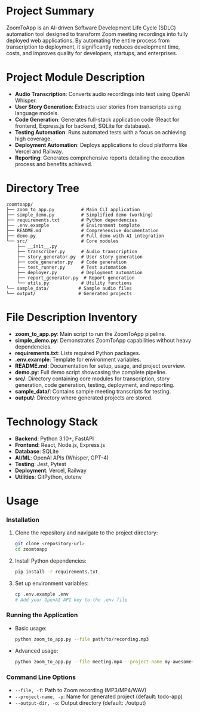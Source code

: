# Project Summary
ZoomToApp is an AI-driven Software Development Life Cycle (SDLC) automation tool designed to transform Zoom meeting recordings into fully deployed web applications. By automating the entire process from transcription to deployment, it significantly reduces development time, costs, and improves quality for developers, startups, and enterprises.

# Project Module Description
- **Audio Transcription**: Converts audio recordings into text using OpenAI Whisper.
- **User Story Generation**: Extracts user stories from transcripts using language models.
- **Code Generation**: Generates full-stack application code (React for frontend, Express.js for backend, SQLite for database).
- **Testing Automation**: Runs automated tests with a focus on achieving high coverage.
- **Deployment Automation**: Deploys applications to cloud platforms like Vercel and Railway.
- **Reporting**: Generates comprehensive reports detailing the execution process and benefits achieved.

# Directory Tree
```
zoomtoapp/
├── zoom_to_app.py          # Main CLI application
├── simple_demo.py          # Simplified demo (working)
├── requirements.txt        # Python dependencies
├── .env.example            # Environment template
├── README.md               # Comprehensive documentation
├── demo.py                 # Full demo with AI integration
└── src/                    # Core modules
    ├── __init__.py
    ├── transcriber.py      # Audio transcription
    ├── story_generator.py  # User story generation
    ├── code_generator.py   # Code generation
    ├── test_runner.py      # Test automation
    ├── deployer.py         # Deployment automation
    ├── report_generator.py  # Report generation
    └── utils.py            # Utility functions
└── sample_data/           # Sample audio files
└── output/                # Generated projects
```

# File Description Inventory
- **zoom_to_app.py**: Main script to run the ZoomToApp pipeline.
- **simple_demo.py**: Demonstrates ZoomToApp capabilities without heavy dependencies.
- **requirements.txt**: Lists required Python packages.
- **.env.example**: Template for environment variables.
- **README.md**: Documentation for setup, usage, and project overview.
- **demo.py**: Full demo script showcasing the complete pipeline.
- **src/**: Directory containing core modules for transcription, story generation, code generation, testing, deployment, and reporting.
- **sample_data/**: Contains sample meeting transcripts for testing.
- **output/**: Directory where generated projects are stored.

# Technology Stack
- **Backend**: Python 3.10+, FastAPI
- **Frontend**: React, Node.js, Express.js
- **Database**: SQLite
- **AI/ML**: OpenAI APIs (Whisper, GPT-4)
- **Testing**: Jest, Pytest
- **Deployment**: Vercel, Railway
- **Utilities**: GitPython, dotenv

# Usage
### Installation
1. Clone the repository and navigate to the project directory:
   ```bash
   git clone <repository-url>
   cd zoomtoapp
   ```
2. Install Python dependencies:
   ```bash
   pip install -r requirements.txt
   ```
3. Set up environment variables:
   ```bash
   cp .env.example .env
   # Add your OpenAI API key to the .env file
   ```

### Running the Application
- Basic usage:
   ```bash
   python zoom_to_app.py --file path/to/recording.mp3
   ```
- Advanced usage:
   ```bash
   python zoom_to_app.py --file meeting.mp4 --project-name my-awesome-app --output-dir ./projects
   ```

### Command Line Options
- `--file, -f`: Path to Zoom recording (MP3/MP4/WAV)
- `--project-name, -p`: Name for generated project (default: todo-app)
- `--output-dir, -o`: Output directory (default: ./output)
